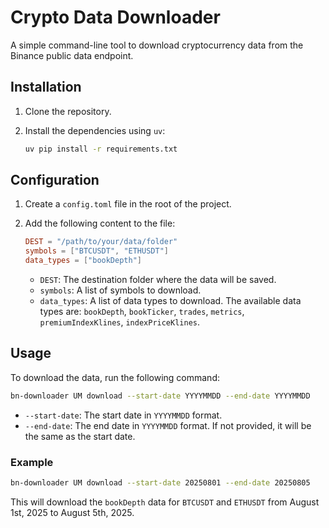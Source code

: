 # Crypto Data Downloader

A simple command-line tool to download cryptocurrency data from the Binance public data endpoint.

## Installation

1.  Clone the repository.
2.  Install the dependencies using `uv`:

    ```bash
    uv pip install -r requirements.txt
    ```

## Configuration

1.  Create a `config.toml` file in the root of the project.
2.  Add the following content to the file:

    ```toml
    DEST = "/path/to/your/data/folder"
    symbols = ["BTCUSDT", "ETHUSDT"]
    data_types = ["bookDepth"]
    ```

    -   `DEST`: The destination folder where the data will be saved.
    -   `symbols`: A list of symbols to download.
    -   `data_types`: A list of data types to download. The available data types are: `bookDepth`, `bookTicker`, `trades`, `metrics`, `premiumIndexKlines`, `indexPriceKlines`.

## Usage

To download the data, run the following command:

```bash
bn-downloader UM download --start-date YYYYMMDD --end-date YYYYMMDD
```

-   `--start-date`: The start date in `YYYYMMDD` format.
-   `--end-date`: The end date in `YYYYMMDD` format. If not provided, it will be the same as the start date.

### Example

```bash
bn-downloader UM download --start-date 20250801 --end-date 20250805
```

This will download the `bookDepth` data for `BTCUSDT` and `ETHUSDT` from August 1st, 2025 to August 5th, 2025.
